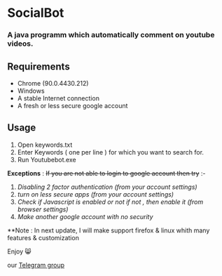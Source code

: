 # SocialBot

### A java programm which automatically comment on youtube videos.

## Requirements
* Chrome (90.0.4430.212)
* Windows
* A stable Internet connection
* A fresh or less secure google account

## Usage

1. Open keywords.txt
2. Enter Keywords ( one per line ) for which you want to search for.
3. Run Youtubebot.exe

**Exceptions** : 
~~If you are not able to login to google account then try~~ :- 
1. *Disabling 2 factor authentication (from your account settings)*
2. *turn on less secure apps (from your account settings)*
3. *Check if Javascript is enabled or not if not , then enable it (from browser settings)*
4. *Make another google account with no security*
<!-- 
### **For Instagram** :- 
1. Open tags.txt
2. Enter tags ( one per line ) on which you want to comment
3. Run Insta.py (`python3 YT.py` for linux) -->

<!-- 
**Note : For linux users who are using firefox, you have to set geckodriver in $PATH in order to work. for that Run the following commands in the terminal** :-
- `sudo mv geckodriver /usr/local/bin/ (from the project directory)`
- `chmod +x geckodriver (from the /usr/local/bin/ directory )` -->

**Note : In next update, I will make support firefox & linux whith many features & customization

Enjoy 😸

our [Telegram group](http://t.me/TheAllRounders)
